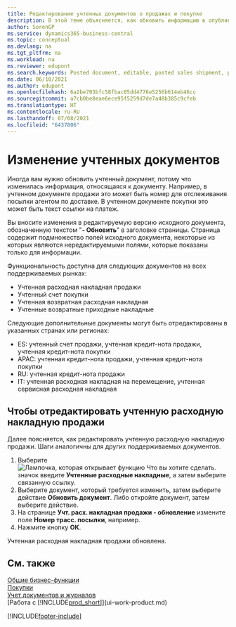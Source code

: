 ```yaml
---
title: Редактирование учтенных документов о продажах и покупке
description: В этой теме объясняется, как обновить информацию в опубликованном документе, таком как расходная накладная продажи или счет-фактура покупки, когда соответствующая информация изменилась.
author: SorenGP
ms.service: dynamics365-business-central
ms.topic: conceptual
ms.devlang: na
ms.tgt_pltfrm: na
ms.workload: na
ms.reviewer: edupont
ms.search.keywords: Posted document, editable, posted sales shipment, posted purchase invoice, posted return shipment, posted return receipt, Business Central, business document
ms.date: 06/10/2021
ms.author: edupont
ms.openlocfilehash: 6a2be703bfc58fbac85dd4776e5256b614eb46cc
ms.sourcegitcommit: a7cb0be8eae6ece95f5259d7de7a48b385c9cfeb
ms.translationtype: HT
ms.contentlocale: ru-RU
ms.lasthandoff: 07/08/2021
ms.locfileid: "6437806"
---
```

# <a name="edit-posted-documents"></a>Изменение учтенных документов

Иногда вам нужно обновить учтенный документ, потому что изменилась информация, относящаяся к документу. Например, в учтенном документе продажи это может быть номер для отслеживания посылки агентом по доставке. В учтенном документе покупки это может быть текст ссылки на платеж.

Вы вносите изменения в редактируемую версию исходного документа, обозначенную текстом "**- Обновить**" в заголовке страницы. Страница содержит подмножество полей исходного документа, некоторые из которых являются нередактируемыми полями, которые показаны только для информации.

Функциональность доступна для следующих документов на всех поддерживаемых рынках:

- Учтенная расходная накладная продажи
- Учтенный счет покупки
- Учтенная возвратная расходная накладная
- Учтенные возвратные приходные накладные

Следующие дополнительные документы могут быть отредактированы в указанных странах или регионах:

- ES: учтенный счет продажи, учтенная кредит-нота продажи, учтенная кредит-нота покупки
- APAC: учтенная кредит-нота продажи, учтенная кредит-нота покупки
- RU: учтенная кредит-нота продажи
- IT: учтенная расходная накладная на перемещение, учтенная сервисная расходная накладная

## <a name="to-edit-a-posted-sales-shipment"></a>Чтобы отредактировать учтенную расходную накладную продажи

Далее поясняется, как редактировать учтенную расходную накладную продажи. Шаги аналогичны для других поддерживаемых документов.

1. Выберите ![Лампочка, которая открывает функцию Что вы хотите сделать.](media/ui-search/search_small.png "Что вы хотите сделать") значок введите **Учтенные расходные накладные**, а затем выберите связанную ссылку.
2. Выберите документ, который требуется изменить, затем выберите действие **Обновить документ**. Либо откройте документ, затем выберите действие.
3. На странице **Учт. расх. накладная продажи - обновление** измените поле **Номер трасс. посылки**, например.
4. Нажмите кнопку **ОК**.

Учтенная расходная накладная продажи обновлена.

## <a name="see-also"></a>См. также

[Общие бизнес-функции](ui-across-business-areas.md)  
[Покупки](purchasing-manage-purchasing.md)  
[Учет документов и журналов](ui-post-documents-journals.md)  
[Работа с [!INCLUDE[prod_short](includes/prod_short.md)]](ui-work-product.md)  


[!INCLUDE[footer-include](includes/footer-banner.md)]